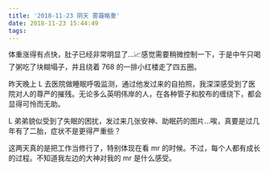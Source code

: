 ```yaml
---
title: '2018-11-23 阴天 雾霾略重'
date: 2018-11-23 15:44:49
tags:
---
```


体重涨得有点快，肚子已经非常明显了...📈感觉需要稍微控制一下，于是中午只喝了粥吃了块糊塌子，并且绕着 768 的一排小红楼走了四五圈。

昨天晚上 L 去医院做睡眠呼吸监测，通过他发过来的自拍照，我深深感受到了医院对人的尊严的摧残。无论多么英明伟岸的人，在各种管子和胶布的缠绕下，都会显得可怜而无助。

L 弟弟貌似受到了失眠的困扰，发过来几张安神、助眠药的图片...唉，真要是过几年有了二胎，症状不是更得严重些？

这两天真的是把工作当修行了，特别体现在看 mr 的时候。不过，每个人都有成长的过程。不知道我左边的大神对我的 mr 是什么感受。


